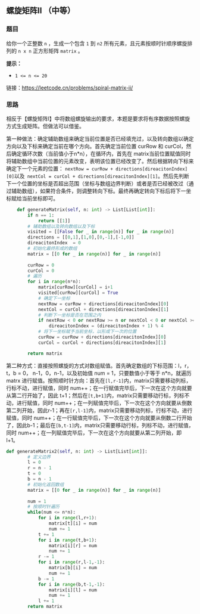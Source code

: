 ## 螺旋矩阵II （中等）

### 题目

给你一个正整数 `n` ，生成一个包含 `1` 到 `n2` 所有元素，且元素按顺时针顺序螺旋排列的 `n x n` 正方形矩阵 `matrix` 。

**提示：**

- `1 <= n <= 20`

链接：https://leetcode.cn/problems/spiral-matrix-ii/

### 思路

相反于【螺旋矩阵I】中将数组螺旋输出的要求，本题是要求将有序数据按照螺旋方式生成矩阵。但做法可以借鉴。

第一种做法：确定辅助数组来确定当前位置是否已经填充过，以及转向数组以确定方向以及下标来确定当前在哪个方向。首先确定当前位置 curRow 和 curCol，然后确定循环次数（当前值小于n*n），在循环内，首先在 matrix当前位置赋值同时将辅助数组中当前位置的元素改变，表明该位置已经改变了。然后根据转向下标来确定下一个元素的位置：            `nextRow = curRow + directions[direacitonIndex][0]`以及` nextCol = curCol + directions[direacitonIndex][1]`。然后先判断下一个位置的坐标是否超出范围（坐标与数组边界判断）或者是否已经被改过（通过辅助数组），如果符合条件，则调整转向下标。最终再确定转向下标后将下一坐标赋给当前坐标即可。

```python
    def generateMatrix(self, n: int) -> List[List[int]]:
        if n == 1:
            return [[1]]
        # 辅助数组以及转向数组以及下标
        visited = [[False for _ in range(n)] for _ in range(n)]
        directions = [[0,1],[1,0],[0,-1],[-1,0]]
        direacitonIndex  = 0
        # 初始化最终形成的数组
        matrix = [[0 for _ in range(n)] for _ in range(n)]
        
        curRow = 0
        curCol = 0 
        # 遍历
        for i in range(n*n):
            matrix[curRow][curCol] = i+1
            visited[curRow][curCol] = True
            # 确定下一坐标
            nextRow = curRow + directions[direacitonIndex][0]
            nextCol = curCol + directions[direacitonIndex][1]
            # 判断下一坐标是否在范围之内
            if nextRow < 0 or nextRow >= n or nextCol < 0 or nextCol >= n or visited[nextRow][nextCol]:
                direacitonIndex = (direacitonIndex + 1) % 4
            # 将下一坐标赋予当前坐标，以形成下一次的位置
            curRow = curRow + directions[direacitonIndex][0]
            curCol = curCol + directions[direacitonIndex][1]

        return matrix
```

第二种方式：直接按照螺旋的方式对数组赋值。首先确定数组的下标范围：l，r，t，b = 0， n-1，0，n-1，以及初始值 num = 1，只要数值小于等于 n*n，就遍历matrx 进行赋值。按照顺时针方向：首先在`[l,r-1]`内，matrix只需要移动列标，行标不动，进行赋值，同时 num++；在一行赋值完毕后，下一次在这个方向就要从第二行开始了，因此 t+1；然后在`[t,b+1]`内，matrix只需要移动行标，列标不动，进行赋值，同时 num++；在一列赋值完毕后，下一次在这个方向就要从倒数第二列开始，因此r-1；再在`[r,l-1]`内，matrix只需要移动列标，行标不动，进行赋值，同时 num++；在一行赋值完毕后，下一次在这个方向就要从倒数二行开始了，因此b-1；最后在`[b,t-1]`内，matrix只需要移动行标，列标不动，进行赋值，同时 num++；在一列赋值完毕后，下一次在这个方向就要从第二列开始，即 l+1。

```python
def generateMatrix2(self, n: int) -> List[List[int]]:
        # 定义边界
        l = 0
        r = n - 1
        t = 0
        b = n - 1
        # 初始化返回数组
        matrix = [[0 for _ in range(n)] for _ in range(n)]
        
        num = 1
        # 按顺时针遍历
        while(num <= n*n):
            for i in range(l,r+1):
                matrix[t][i] = num
                num += 1
            t += 1
            for i in range(t,b+1):
                matrix[i][r] = num
                num += 1
            r -= 1
            for i in range(r,l-1,-1):
                matrix[b][i] = num
                num += 1
            b -= 1
            for i in range(b,t-1,-1):
                matrix[i][l] = num
                num += 1
            l += 1  
        return matrix       

```

